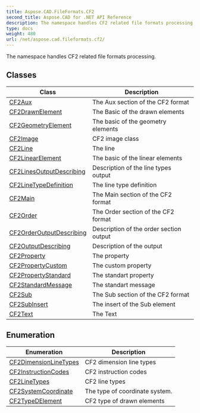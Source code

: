 ```yaml
---
title: Aspose.CAD.FileFormats.CF2
second_title: Aspose.CAD for .NET API Reference
description: The namespace handles CF2 related file formats processing
type: docs
weight: 480
url: /net/aspose.cad.fileformats.cf2/
---
```

The namespace handles CF2 related file formats processing.

## Classes

| Class | Description |
| --- | --- |
| [CF2Aux](./cf2aux/) | The Aux section of the CF2 format |
| [CF2DrawnElement](./cf2drawnelement/) | The Basic of the drawn elements |
| [CF2GeometryElement](./cf2geometryelement/) | The basic of the geometry elements |
| [CF2Image](./cf2image/) | CF2 image class |
| [CF2Line](./cf2line/) | The line |
| [CF2LinearElement](./cf2linearelement/) | The basic of the linear elements |
| [CF2LinesOutputDescribing](./cf2linesoutputdescribing/) | Description of the line types output |
| [CF2LineTypeDefinition](./cf2linetypedefinition/) | The line type definition |
| [CF2Main](./cf2main/) | The Main section of the CF2 format |
| [CF2Order](./cf2order/) | The Order section of the CF2 format |
| [CF2OrderOutputDescribing](./cf2orderoutputdescribing/) | Description of the order section output |
| [CF2OutputDescribing](./cf2outputdescribing/) | Description of the output |
| [CF2Property](./cf2property/) | The property |
| [CF2PropertyCustom](./cf2propertycustom/) | The custom property |
| [CF2PropertyStandard](./cf2propertystandard/) | The standart property |
| [CF2StandardMessage](./cf2standardmessage/) | The standart message |
| [CF2Sub](./cf2sub/) | The Sub section of the CF2 format |
| [CF2SubInsert](./cf2subinsert/) | The insert of the Sub element |
| [CF2Text](./cf2text/) | The Text |
## Enumeration

| Enumeration | Description |
| --- | --- |
| [CF2DimensionLineTypes](./cf2dimensionlinetypes/) | CF2 dimension line types |
| [CF2InstructionCodes](./cf2instructioncodes/) | CF2 instruction codes |
| [CF2LineTypes](./cf2linetypes/) | CF2 line types |
| [CF2SystemCoordinate](./cf2systemcoordinate/) | The type of coordinate system. |
| [CF2TypeDElement](./cf2typedelement/) | CF2 type of drawn elements |


